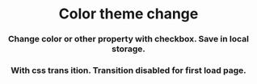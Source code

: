 <h1 align="center">Color theme change</h1>





<h3 align="center">Change color or other property with checkbox. Save in local storage.</h3>
<h3 align="center">With css trans
ition. Transition disabled for first load page.</h3>